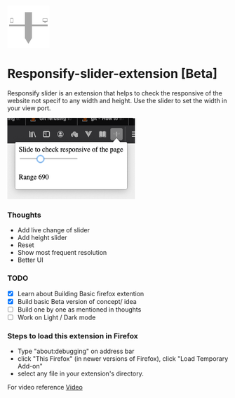 ![Logo](icons/browser-96.png)

# Responsify-slider-extension [Beta]
Responsify slider is an extension that helps to check the responsive of the website not specif to any width and height. Use the slider to set the width in your view port.

![Screenshot](screenshots/plugin-screenshot-beta.png)

### Thoughts
- Add live change of slider
- Add height slider
- Reset 
- Show most frequent resolution
- Better UI

### TODO
- [x] Learn about Building Basic firefox extention
- [x] Build basic Beta version of concept/ idea
- [ ] Build one by one as mentioned in thoughts
- [ ] Work on Light / Dark mode

### Steps to load this extension in Firefox
- Type "about:debugging" on address bar
- click "This Firefox" (in newer versions of Firefox), click "Load Temporary Add-on"
- select any file in your extension's directory.

For video reference 
[Video](https://www.youtube.com/watch?v=cer9EUKegG4&feature=emb_title)